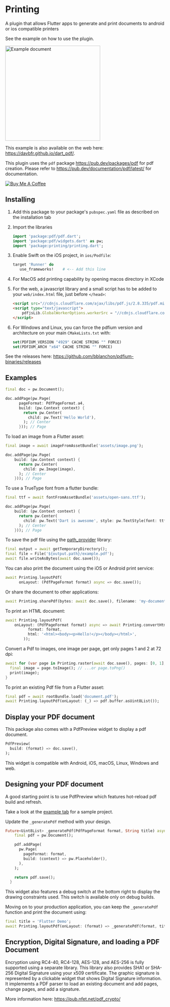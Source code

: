 # Printing

A plugin that allows Flutter apps to generate and print
documents to android or ios compatible printers

See the example on how to use the plugin.

<img alt="Example document" src="https://raw.githubusercontent.com/DavBfr/dart_pdf/master/printing/example.png" width="300">

This example is also available on the web here: <https://davbfr.github.io/dart_pdf/>.

This plugin uses the `pdf` package <https://pub.dev/packages/pdf>
for pdf creation. Please refer to <https://pub.dev/documentation/pdf/latest/>
for documentation.

[![Buy Me A Coffee](https://bmc-cdn.nyc3.digitaloceanspaces.com/BMC-button-images/custom_images/orange_img.png "Buy Me A Coffee")](https://www.buymeacoffee.com/JORBmbw9h "Buy Me A Coffee")

## Installing

1. Add this package to your package's `pubspec.yaml` file as described
   on the installation tab

2. Import the libraries

   ```dart
   import 'package:pdf/pdf.dart';
   import 'package:pdf/widgets.dart' as pw;
   import 'package:printing/printing.dart';
   ```

3. Enable Swift on the iOS project, in `ios/Podfile`:

   ```Ruby
   target 'Runner' do
      use_frameworks!    # <-- Add this line
   ```
4. For MacOS add printing capability by opening macos directory in XCode

5. For the web, a javascript library and a small script has to be added to
   your `web/index.html` file, just before `</head>`:

   ```html
   <script src="//cdnjs.cloudflare.com/ajax/libs/pdf.js/2.8.335/pdf.min.js"></script>
   <script type="text/javascript">
       pdfjsLib.GlobalWorkerOptions.workerSrc = "//cdnjs.cloudflare.com/ajax/libs/pdf.js/2.8.335/pdf.worker.min.js";
   </script>
   ```

6. For Windows and Linux, you can force the pdfium version and architecture
   on your main `CMakeLists.txt` with:

   ```dart
   set(PDFIUM_VERSION "4929" CACHE STRING "" FORCE)
   set(PDFIUM_ARCH "x64" CACHE STRING "" FORCE)
   ```

  See the releases here: <https://github.com/bblanchon/pdfium-binaries/releases>

## Examples

```dart
final doc = pw.Document();

doc.addPage(pw.Page(
      pageFormat: PdfPageFormat.a4,
      build: (pw.Context context) {
        return pw.Center(
          child: pw.Text('Hello World'),
        ); // Center
      })); // Page
```

To load an image from a Flutter asset:

```dart
final image = await imageFromAssetBundle('assets/image.png');

doc.addPage(pw.Page(
    build: (pw.Context context) {
      return pw.Center(
        child: pw.Image(image),
      ); // Center
    })); // Page
```

To use a TrueType font from a flutter bundle:

```dart
final ttf = await fontFromAssetBundle('assets/open-sans.ttf');

doc.addPage(pw.Page(
    build: (pw.Context context) {
      return pw.Center(
        child: pw.Text('Dart is awesome', style: pw.TextStyle(font: ttf, fontSize: 40)),
      ); // Center
    })); // Page
```

To save the pdf file using the [path_provider](https://pub.dev/packages/path_provider) library:

```dart
final output = await getTemporaryDirectory();
final file = File('${output.path}/example.pdf');
await file.writeAsBytes(await doc.save());
```

You can also print the document using the iOS or Android print service:

```dart
await Printing.layoutPdf(
      onLayout: (PdfPageFormat format) async => doc.save());
```

Or share the document to other applications:

```dart
await Printing.sharePdf(bytes: await doc.save(), filename: 'my-document.pdf');
```

To print an HTML document:

```dart
await Printing.layoutPdf(
    onLayout: (PdfPageFormat format) async => await Printing.convertHtml(
          format: format,
          html: '<html><body><p>Hello!</p></body></html>',
        ));
```

Convert a Pdf to images, one image per page, get only pages 1 and 2 at 72 dpi:

```dart
await for (var page in Printing.raster(await doc.save(), pages: [0, 1], dpi: 72)) {
  final image = page.toImage(); // ...or page.toPng()
  print(image);
}
```

To print an existing Pdf file from a Flutter asset:

```dart
final pdf = await rootBundle.load('document.pdf');
await Printing.layoutPdf(onLayout: (_) => pdf.buffer.asUint8List());
```

## Display your PDF document

This package also comes with a PdfPreview widget to display a pdf document.

```dart
PdfPreview(
  build: (format) => doc.save(),
);
```

This widget is compatible with Android, iOS, macOS, Linux, Windows and web.

## Designing your PDF document

A good starting point is to use PdfPreview which features hot-reload pdf build
and refresh.

Take a look at the [example tab](example) for a sample project.

Update the `_generatePdf` method with your design.

```dart
Future<Uint8List> _generatePdf(PdfPageFormat format, String title) async {
    final pdf = pw.Document();

    pdf.addPage(
      pw.Page(
        pageFormat: format,
        build: (context) => pw.Placeholder(),
      ),
    );

    return pdf.save();
  }
```

This widget also features a debug switch at the bottom right to display the
drawing constraints used. This switch is available only on debug builds.

Moving on to your production application, you can keep the `_generatePdf`
function and print the document using:

```dart
final title = 'Flutter Demo';
await Printing.layoutPdf(onLayout: (format) => _generatePdf(format, title));
```

## Encryption, Digital Signature, and loading a PDF Document

Encryption using RC4-40, RC4-128, AES-128, and AES-256 is fully supported using a separate library.
This library also provides SHA1 or SHA-256 Digital Signature using your x509 certificate. The graphic signature is represented by a clickable widget that shows Digital Signature information.
It implememts a PDF parser to load an existing document and add pages, change pages, and add a signature.

More information here: <https://pub.nfet.net/pdf_crypto/>
